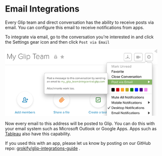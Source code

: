 # Email Integrations

Every Glip team and direct conversation has the ability to receive posts via email. You can configure this email to receive notifications from apps.

To integrate via email, go to the conversation you're interested in and click the Settings gear icon and then click `Post via Email`

![](apps/email_01_glip_email_2.png)

Now every email to this address will be posted to Glip. You can do this with your email system such as Microsoft Outlook or Google Apps. Apps such as [Tableau](apps/tableau.md) also have this capability.

If you used this with an app, please let us know by posting on our GitHub repo: [grokify/glip-integrations-guide](https://github.com/grokify/glip-integrations-guide) .